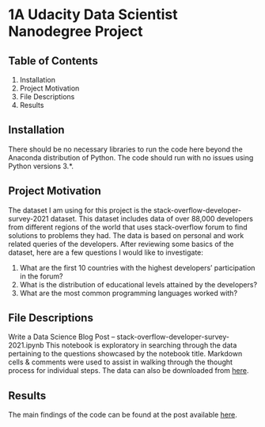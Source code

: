 # 1A Udacity Data Scientist Nanodegree Project
## Table of Contents
1.	Installation
2.	Project Motivation
3.	File Descriptions
4.	Results
## Installation
There should be no necessary libraries to run the code here beyond the Anaconda distribution of Python. The code should run with no issues using Python versions 3.*.
## Project Motivation
The dataset I am using for this project is the stack-overflow-developer-survey-2021 dataset. This dataset includes data of over 88,000 developers from different regions of the world that uses stack-overflow forum to find solutions to problems they had. The data is based on personal and work related queries of the developers. After reviewing some basics of the dataset, here are a few questions I would like to investigate:
1.	What are the first 10 countries with the highest developers’ participation in the forum?
2.	What is the distribution of educational levels attained by the developers?
3.	What are the most common programming languages worked with?
## File Descriptions
Write a Data Science Blog Post – stack-overflow-developer-survey-2021.ipynb
This notebook is exploratory in searching through the data pertaining to the questions showcased by the notebook title. Markdown cells & comments were used to assist in walking through the thought process for individual steps.
The data can also be downloaded from [here](https://insights.stackoverflow.com/survey).
## Results
The main findings of the code can be found at the post available [here](https://medium.com/@ayuba.shakiru/data-science-blog-post-2021-stackoverflow-developers-data-analysis-8332750d27d1).


